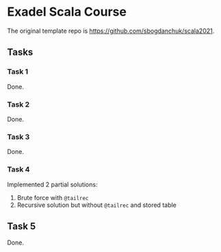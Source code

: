 # Exadel Scala Course

The original template repo is https://github.com/sbogdanchuk/scala2021.

## Tasks
### Task 1
Done.
### Task 2
Done.
### Task 3
Done.
### Task 4
Implemented 2 partial solutions:

1. Brute force with `@tailrec`
2. Recursive solution but without `@tailrec` and stored table 

## Task 5
Done.
